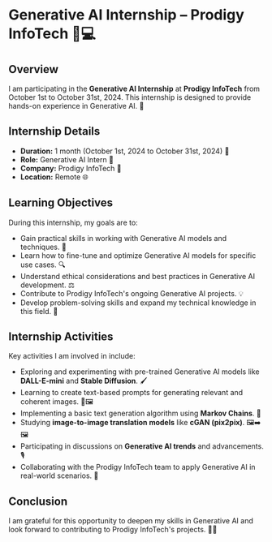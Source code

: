 # Generative AI Internship – Prodigy InfoTech 🤖💻

## Overview
I am participating in the **Generative AI Internship** at **Prodigy InfoTech** from October 1st to October 31st, 2024. This internship is designed to provide hands-on experience in Generative AI. 🎉

## Internship Details
- **Duration:** 1 month (October 1st, 2024 to October 31st, 2024) 📆  
- **Role:** Generative AI Intern 🌟  
- **Company:** Prodigy InfoTech 🏢  
- **Location:** Remote 🌐  

## Learning Objectives
During this internship, my goals are to:
- Gain practical skills in working with Generative AI models and techniques. 🤖
- Learn how to fine-tune and optimize Generative AI models for specific use cases. 🔍
- Understand ethical considerations and best practices in Generative AI development. ⚖️
- Contribute to Prodigy InfoTech's ongoing Generative AI projects. 💡
- Develop problem-solving skills and expand my technical knowledge in this field. 🧠

## Internship Activities
Key activities I am involved in include:
- Exploring and experimenting with pre-trained Generative AI models like **DALL-E-mini** and **Stable Diffusion**. 🖌️
- Learning to create text-based prompts for generating relevant and coherent images. 📝🖼️
- Implementing a basic text generation algorithm using **Markov Chains**. 🔢
- Studying **image-to-image translation models** like **cGAN (pix2pix)**. 🖼️➡️🖼️
- Participating in discussions on **Generative AI trends** and advancements. 🎙️
- Collaborating with the Prodigy InfoTech team to apply Generative AI in real-world scenarios. 👥

## Conclusion
I am grateful for this opportunity to deepen my skills in Generative AI and look forward to contributing to Prodigy InfoTech's projects. 🙏🚀
